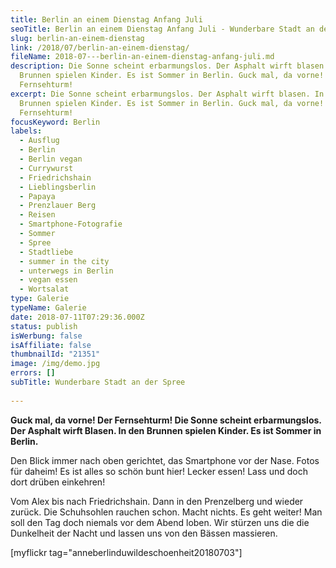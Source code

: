 ```yaml
---
title: Berlin an einem Dienstag Anfang Juli
seoTitle: Berlin an einem Dienstag Anfang Juli - Wunderbare Stadt an der Spree
slug: berlin-an-einem-dienstag
link: /2018/07/berlin-an-einem-dienstag/
fileName: 2018-07---berlin-an-einem-dienstag-anfang-juli.md
description: Die Sonne scheint erbarmungslos. Der Asphalt wirft blasen. In den
  Brunnen spielen Kinder. Es ist Sommer in Berlin. Guck mal, da vorne! Der
  Fernsehturm!
excerpt: Die Sonne scheint erbarmungslos. Der Asphalt wirft blasen. In den
  Brunnen spielen Kinder. Es ist Sommer in Berlin. Guck mal, da vorne! Der
  Fernsehturm!
focusKeyword: Berlin
labels:
  - Ausflug
  - Berlin
  - Berlin vegan
  - Currywurst
  - Friedrichshain
  - Lieblingsberlin
  - Papaya
  - Prenzlauer Berg
  - Reisen
  - Smartphone-Fotografie
  - Sommer
  - Spree
  - Stadtliebe
  - summer in the city
  - unterwegs in Berlin
  - vegan essen
  - Wortsalat
type: Galerie
typeName: Galerie
date: 2018-07-11T07:29:36.000Z
status: publish
isWerbung: false
isAffiliate: false
thumbnailId: "21351"
image: /img/demo.jpg
errors: []
subTitle: Wunderbare Stadt an der Spree
  
---
```


**Guck mal, da vorne! Der Fernsehturm! Die Sonne scheint erbarmungslos. Der
Asphalt wirft Blasen. In den Brunnen spielen Kinder. Es ist Sommer in Berlin.**

Den Blick immer nach oben gerichtet, das Smartphone vor der Nase. Fotos für
daheim! Es ist alles so schön bunt hier! Lecker essen! Lass und doch dort drüben
einkehren!

Vom Alex bis nach Friedrichshain. Dann in den Prenzelberg und wieder zurück. Die
Schuhsohlen rauchen schon. Macht nichts. Es geht weiter! Man soll den Tag doch
niemals vor dem Abend loben. Wir stürzen uns die die Dunkelheit der Nacht und
lassen uns von den Bässen massieren.

[myflickr tag="anneberlinduwildeschoenheit20180703"]

  